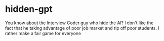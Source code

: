 # hidden-gpt
You know about the Interview Coder guy who hide the AI? I don't like the fact that he taking advantage of poor job market and rip off poor students. I rather make a fair game for everyone
